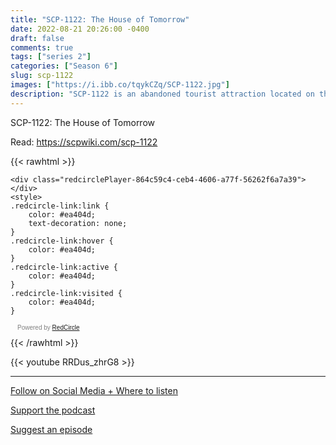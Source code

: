 ```yaml
---
title: "SCP-1122: The House of Tomorrow"
date: 2022-08-21 20:26:00 -0400
draft: false
comments: true
tags: ["series 2"]
categories: ["Season 6"]
slug: scp-1122
images: ["https://i.ibb.co/tqykCZq/SCP-1122.jpg"]
description: "SCP-1122 is an abandoned tourist attraction located on the outskirts of ███████████, ██. It was originally constructed in 195█ as a “house of tomorrow”, a demonstration of the then-futuristic technologies expected to become commonplace over the following twenty-five years. There is no evidence that SCP-1122 displayed any anomalous properties prior to its abandonment."
---
```


SCP-1122: The House of Tomorrow

Read: https://scpwiki.com/scp-1122

{{< rawhtml >}}
<script async defer onload="redcircleIframe();" src="https://api.podcache.net/embedded-player/sh/63705181-2bd5-4fc1-a869-6f5b27226efa/ep/864c59c4-ceb4-4606-a77f-56262f6a7a39"></script>
    <div class="redcirclePlayer-864c59c4-ceb4-4606-a77f-56262f6a7a39"></div>
    <style>
    .redcircle-link:link {
        color: #ea404d;
        text-decoration: none;
    }
    .redcircle-link:hover {
        color: #ea404d;
    }
    .redcircle-link:active {
        color: #ea404d;
    }
    .redcircle-link:visited {
        color: #ea404d;
    }
</style>
<p style="margin-top:3px;margin-left:11px;font-family: sans-serif;font-size: 10px; color: gray;">Powered by <a class="redcircle-link" href="https://redcircle.com?utm_source=rc_embedded_player&utm_medium=web&utm_campaign=embedded_v1">RedCircle</a></p>
{{< /rawhtml >}}

{{< youtube RRDus_zhrG8 >}}

---

[Follow on Social Media + Where to listen](/links)

[Support the podcast](/support)

[Suggest an episode](/suggest)
